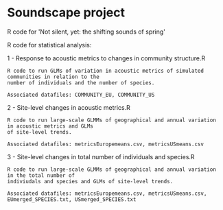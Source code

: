 # Soundscape project
R code for 'Not silent, yet: the shifting sounds of spring'

R code for statistical analysis: 

1 - Response to acoustic metrics to changes in community structure.R

    R code to run GLMs of variation in acoustic metrics of simulated communities in relation to the 
    number of individuals and the number of species. 
    
    Associated datafiles: COMMUNITY_EU, COMMUNITY_US
    
2 - Site-level changes in acoustic metrics.R

    R code to run large-scale GLMMs of geographical and annual variation in acoustic metrics and GLMs 
    of site-level trends.
    
    Associated datafiles: metricsEuropemeans.csv, metricsUSmeans.csv

3 - Site-level changes in total number of individuals and species.R
    
    R code to run large-scale GLMMs of geographical and annual variation in the total number of 
    indiviudals and species and GLMs of site-level trends. 
    
    Associated datafiles: metricsEuropemeans.csv, metricsUSmeans.csv, EUmerged_SPECIES.txt, USmerged_SPECIES.txt
